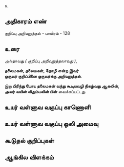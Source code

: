 உ


## அதிகாரம் எண்

குறிப்பு அறிவுறுத்தல் - பாயிரம் - 128	
## உரை

அஃதாவது _( குறிப்பு அறிவுறுத்தலாவது )_,  

**தலைமகன், தலைமகள், தோழி என்ற இவர்  
ஒருவர் குறிப்பினை ஒருவர்க்கு அறிவுறுத்தல்**.  

இது **பிரிந்து போய தலைமகன் வந்து கூடியவழி நிகழ்வது ஆகலின்,  
அவர் வயின் விதும்பலின் பின்** வைக்கப்பட்டது.

## உயர் வள்ளுவ வகுப்பு காணொளி


## உயர் வள்ளுவ வகுப்பு ஒலி அமைவு 


## கூடுதல் குறிப்புகள்


## ஆங்கில விளக்கம்


